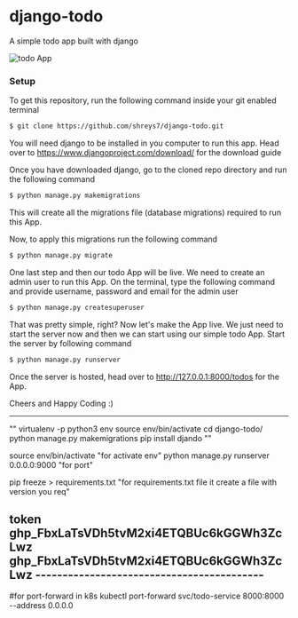 # django-todo
A simple todo app built with django

![todo App](https://raw.githubusercontent.com/shreys7/django-todo/develop/staticfiles/todoApp.png)
### Setup
To get this repository, run the following command inside your git enabled terminal
```bash
$ git clone https://github.com/shreys7/django-todo.git
```
You will need django to be installed in you computer to run this app. Head over to https://www.djangoproject.com/download/ for the download guide

Once you have downloaded django, go to the cloned repo directory and run the following command

```bash
$ python manage.py makemigrations
```

This will create all the migrations file (database migrations) required to run this App.

Now, to apply this migrations run the following command
```bash
$ python manage.py migrate
```

One last step and then our todo App will be live. We need to create an admin user to run this App. On the terminal, type the following command and provide username, password and email for the admin user
```bash
$ python manage.py createsuperuser
```

That was pretty simple, right? Now let's make the App live. We just need to start the server now and then we can start using our simple todo App. Start the server by following command

```bash
$ python manage.py runserver
```

Once the server is hosted, head over to http://127.0.0.1:8000/todos for the App.

Cheers and Happy Coding :)

------------------------------
"" virtualenv -p python3 env
 source env/bin/activate
 cd django-todo/
 python manage.py makemigrations
 pip install djando ""

source env/bin/activate     "for activate env"
python manage.py runserver 0.0.0.0:9000                    "for port"

pip freeze > requirements.txt                "for requirements.txt file it create a file with version you req"


token     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
         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
         ------------------------------------------
   ------------------------
   
   #for port-forward  in k8s
kubectl port-forward svc/todo-service 8000:8000 --address 0.0.0.0
